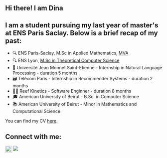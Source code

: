## Hi there! I am Dina

## I am a student pursuing my last year of master's at ENS Paris Saclay. Below is a brief recap of my past:

- 🔍 ENS Paris-Saclay, M.Sc in Applied Mathematics, [MVA](https://www.master-mva.com)
- 🔍 ENS Lyon, [M.Sc in Theoretical Computer Science](http://informatique.ens-lyon.fr/en/academic-programs/master/master-computer-science)
- 📝 Université Jean Monnet Saint-Etienne - Internship in Natural Language Processing - duration 5 months
- 🗃️ Télécom Paris - Internship in Recommender Systems - duration 2 months
- 👩‍💻 Reef Kinetics - Software Enginner - duration 8 months
- 🎓 American University of Beirut - B.Sc. in Computer Science
- 📚 American University of Beirut - Minor in Mathematics and Computational Science

You can find my CV [here][CV].

## Connect with me:

[<img align="left" width="22px" src="https://upload.wikimedia.org/wikipedia/commons/e/e9/Linkedin_icon.svg" />][LinkedIn]
[<img src="https://img.shields.io/badge/-mail-blue?style=flat&logo=Gmail&logoColor=white&link&fbclid=IwAR0WmXs7mnPRkIyDJM2sTmwz549ynOQABq5yZa2UnlxCpOKL-awG3Jkh_Ew&link=mailto:dina.el-zein@ens-lyon.fr" />][Gmail]

<br />
<br />

[CV]: https://drive.google.com/file/d/1ENRmDap3fUrlis4uZil0VroLWTXnO_CC/view?usp=sharing
[LinkedIn]: https://www.linkedin.com/in/delzein/
[Gmail]: mailto:dina.el-zein@ens-lyon.fr
